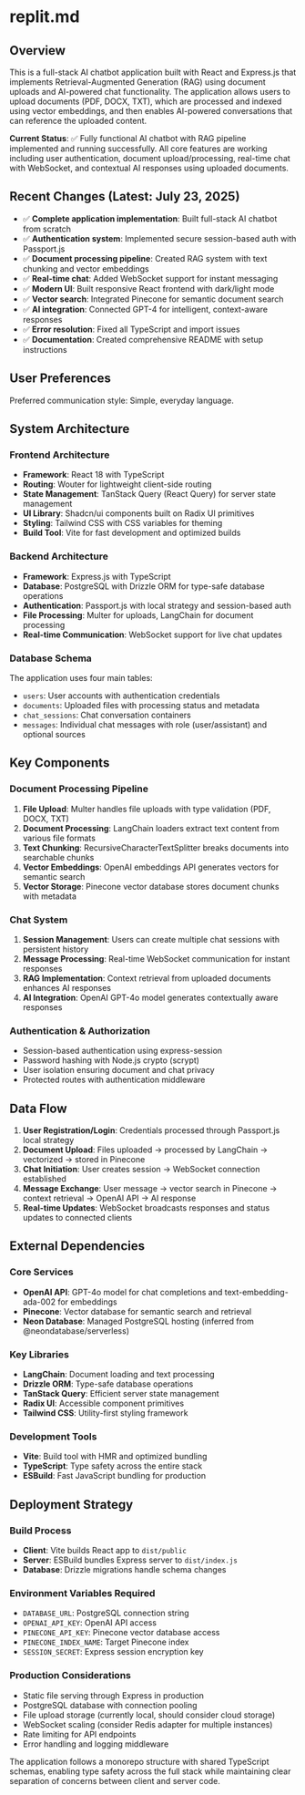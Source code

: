 # replit.md

## Overview

This is a full-stack AI chatbot application built with React and Express.js that implements Retrieval-Augmented Generation (RAG) using document uploads and AI-powered chat functionality. The application allows users to upload documents (PDF, DOCX, TXT), which are processed and indexed using vector embeddings, and then enables AI-powered conversations that can reference the uploaded content.

**Current Status**: ✅ Fully functional AI chatbot with RAG pipeline implemented and running successfully. All core features are working including user authentication, document upload/processing, real-time chat with WebSocket, and contextual AI responses using uploaded documents.

## Recent Changes (Latest: July 23, 2025)

- ✅ **Complete application implementation**: Built full-stack AI chatbot from scratch
- ✅ **Authentication system**: Implemented secure session-based auth with Passport.js
- ✅ **Document processing pipeline**: Created RAG system with text chunking and vector embeddings
- ✅ **Real-time chat**: Added WebSocket support for instant messaging
- ✅ **Modern UI**: Built responsive React frontend with dark/light mode
- ✅ **Vector search**: Integrated Pinecone for semantic document search
- ✅ **AI integration**: Connected GPT-4 for intelligent, context-aware responses
- ✅ **Error resolution**: Fixed all TypeScript and import issues
- ✅ **Documentation**: Created comprehensive README with setup instructions

## User Preferences

Preferred communication style: Simple, everyday language.

## System Architecture

### Frontend Architecture
- **Framework**: React 18 with TypeScript
- **Routing**: Wouter for lightweight client-side routing
- **State Management**: TanStack Query (React Query) for server state management
- **UI Library**: Shadcn/ui components built on Radix UI primitives
- **Styling**: Tailwind CSS with CSS variables for theming
- **Build Tool**: Vite for fast development and optimized builds

### Backend Architecture
- **Framework**: Express.js with TypeScript
- **Database**: PostgreSQL with Drizzle ORM for type-safe database operations
- **Authentication**: Passport.js with local strategy and session-based auth
- **File Processing**: Multer for uploads, LangChain for document processing
- **Real-time Communication**: WebSocket support for live chat updates

### Database Schema
The application uses four main tables:
- `users`: User accounts with authentication credentials
- `documents`: Uploaded files with processing status and metadata
- `chat_sessions`: Chat conversation containers
- `messages`: Individual chat messages with role (user/assistant) and optional sources

## Key Components

### Document Processing Pipeline
1. **File Upload**: Multer handles file uploads with type validation (PDF, DOCX, TXT)
2. **Document Processing**: LangChain loaders extract text content from various file formats
3. **Text Chunking**: RecursiveCharacterTextSplitter breaks documents into searchable chunks
4. **Vector Embeddings**: OpenAI embeddings API generates vectors for semantic search
5. **Vector Storage**: Pinecone vector database stores document chunks with metadata

### Chat System
1. **Session Management**: Users can create multiple chat sessions with persistent history
2. **Message Processing**: Real-time WebSocket communication for instant responses
3. **RAG Implementation**: Context retrieval from uploaded documents enhances AI responses
4. **AI Integration**: OpenAI GPT-4o model generates contextually aware responses

### Authentication & Authorization
- Session-based authentication using express-session
- Password hashing with Node.js crypto (scrypt)
- User isolation ensuring document and chat privacy
- Protected routes with authentication middleware

## Data Flow

1. **User Registration/Login**: Credentials processed through Passport.js local strategy
2. **Document Upload**: Files uploaded → processed by LangChain → vectorized → stored in Pinecone
3. **Chat Initiation**: User creates session → WebSocket connection established
4. **Message Exchange**: User message → vector search in Pinecone → context retrieval → OpenAI API → AI response
5. **Real-time Updates**: WebSocket broadcasts responses and status updates to connected clients

## External Dependencies

### Core Services
- **OpenAI API**: GPT-4o model for chat completions and text-embedding-ada-002 for embeddings
- **Pinecone**: Vector database for semantic search and retrieval
- **Neon Database**: Managed PostgreSQL hosting (inferred from @neondatabase/serverless)

### Key Libraries
- **LangChain**: Document loading and text processing
- **Drizzle ORM**: Type-safe database operations
- **TanStack Query**: Efficient server state management
- **Radix UI**: Accessible component primitives
- **Tailwind CSS**: Utility-first styling framework

### Development Tools
- **Vite**: Build tool with HMR and optimized bundling
- **TypeScript**: Type safety across the entire stack
- **ESBuild**: Fast JavaScript bundling for production

## Deployment Strategy

### Build Process
- **Client**: Vite builds React app to `dist/public`
- **Server**: ESBuild bundles Express server to `dist/index.js`
- **Database**: Drizzle migrations handle schema changes

### Environment Variables Required
- `DATABASE_URL`: PostgreSQL connection string
- `OPENAI_API_KEY`: OpenAI API access
- `PINECONE_API_KEY`: Pinecone vector database access
- `PINECONE_INDEX_NAME`: Target Pinecone index
- `SESSION_SECRET`: Express session encryption key

### Production Considerations
- Static file serving through Express in production
- PostgreSQL database with connection pooling
- File upload storage (currently local, should consider cloud storage)
- WebSocket scaling (consider Redis adapter for multiple instances)
- Rate limiting for API endpoints
- Error handling and logging middleware

The application follows a monorepo structure with shared TypeScript schemas, enabling type safety across the full stack while maintaining clear separation of concerns between client and server code.